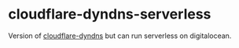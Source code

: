 # cloudflare-dyndns-serverless
Version of [cloudflare-dyndns](https://github.com/L480/cloudflare-dyndns) but can run serverless on digitalocean.
